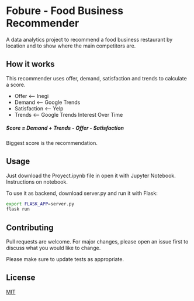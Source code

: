 # Fobure - Food Business Recommender

A data analytics project to recommend a food business restaurant by location and to show where the main competitors are.

## How it works

This recommender uses offer, demand, satisfaction and trends to calculate a score.

* Offer <-- Inegi
* Demand <-- Google Trends
* Satisfaction <-- Yelp
* Trends <-- Google Trends Interest Over Time

##### Score = Demand + Trends - Offer - Satisfaction
Biggest score is the recommendation.

## Usage

Just download the Proyect.ipynb file in open it with Jupyter Notebook. Instructions on notebook.

To use it as backend, download server.py and run it with Flask:

```bash
export FLASK_APP=server.py
flask run
```

## Contributing
Pull requests are welcome. For major changes, please open an issue first to discuss what you would like to change.

Please make sure to update tests as appropriate.

## License
[MIT](https://choosealicense.com/licenses/mit/)

